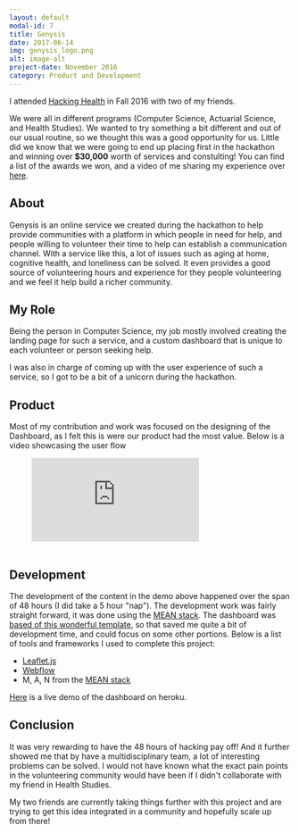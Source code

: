```yaml
---
layout: default
modal-id: 7
title: Genysis
date: 2017-06-14
img: genysis_logo.png
alt: image-alt
project-date: November 2016
category: Product and Development
---
```


<p>I attended <a href="http://hackinghealth.ca/">Hacking Health</a> in Fall 2016 with two of my friends.</p>

<p> We were all in different programs (Computer Science, Actuarial Science, and Health Studies). We wanted to try something a bit different and out of our usual routine, so we thought this was a good opportunity for us. Little did we know that we were going to end up placing first in the hackathon and winning over <strong>$30,000</strong> worth of services and constulting! You can find a list of the awards we won, and a video of me sharing my experience over <a href="https://www.opencityinc.com/post-hackathon-commercialisation/#.WT9n-xMrL-Z" data-rt-link-type="external">here</a>.</p>

<h2>About</h2>
<p>Genysis is an online service we created during the hackathon to help provide communities with a platform in which people in need for help, and people willing to volunteer their time to help can establish a communication channel. With a service like this, a lot of issues such as aging at home, cognitive health, and loneliness can be solved. It even provides a good source of volunteering hours and experience for they people volunteering and we feel it help build a richer community.</p>

<h2>My Role</h2>

<p>Being the person in Computer Science, my job mostly involved creating the landing page for such a service, and a custom dashboard that is unique to each volunteer or person seeking help. </p>

<p>I was also in charge of coming up with the user experience of such a service, so I got to be a bit of a unicorn during the hackathon.</p>

<h2>Product </h2>

<p>Most of my contribution and work was focused on the designing of the Dashboard, as I felt this is were our product had the most value. Below is a video showcasing the user flow </p><figure><div><iframe src="https://www.youtube.com/embed/ySblJC3tEhg" frameborder="0" scrolling="no" allowfullscreen=""></iframe></div>&nbsp;</figure>

<h2>Development</h2>

<p>The development of the content in the demo above happened over the span of 48 hours (I did take a 5 hour "nap"). The development work was fairly straight forward, it was done using the <a href="http://mean.io/" data-rt-link-type="external">MEAN stack</a>. The dashboard was <a href="https://github.com/akveo/blur-admin" data-rt-link-type="external">based of this wonderful template</a>, so that saved me quite a bit of development time, and could focus on some other portions. Below is a list of tools and frameworks I used to complete this project&#58;</p>

<ul>
<li data-new-link="true"><a href="http://leafletjs.com/" data-rt-link-type="external">Leaflet.js</a></li>
<li data-new-link="true"><a href="https://webflow.com/" data-rt-link-type="external">Webflow</a></li>
<li data-new-link="true">M, A, N from the <a href="http://mean.io/" data-rt-link-type="external">MEAN stack</a></li>
</ul>

<p data-new-link="true"><a href="https://genysisdashboard.herokuapp.com/#/dashboard" data-rt-link-type="external">Here</a> is a live demo of the dashboard on heroku.</p>

<h2>Conclusion</h2>

<p>It was very rewarding to have the 48 hours of hacking pay off! And it further showed me that by have a multidisciplinary team, a lot of interesting problems can be solved. I would not have known what the exact pain points in the volunteering community would have been if I didn't collaborate with my friend in Health Studies.</p>

<p>My two friends are currently taking things further with this project and are trying to get this idea integrated in a community and hopefully scale up from there!</p>
